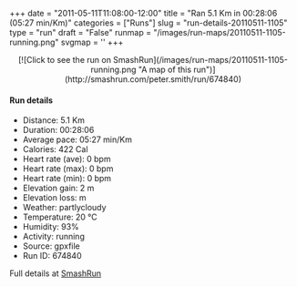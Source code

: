 +++
date = "2011-05-11T11:08:00-12:00"
title = "Ran 5.1 Km in 00:28:06 (05:27 min/Km)"
categories = ["Runs"]
slug = "run-details-20110511-1105"
type = "run"
draft = "False"
runmap = "/images/run-maps/20110511-1105-running.png"
svgmap = '<polyline points="27 14, 29 17, 8 33, 91 100, 44 97, 31 68, 31 84, 36 91, 79 72, 74 80, 75 76, 62 84, 73 72, 70 64, 73 65, 67 79, 72 71, 71 68, 71 71, 69 77, 71 73, 69 62, 71 61, 73 68, 68 81, 74 65, 71 62, 72 61, 72 71, 68 82, 71 73, 67 57, 71 58, 71 71, 67 82, 72 74, 72 67, 68 59, 72 65, 67 80, 71 70, 67 59, 71 61, 72 66, 66 84, 73 70, 65 59, 55 56, 8 33, 23 15, 28 13, 23 14, 23 16, 30 13, 32 3, 21 0">'
+++



<!--more-->

<center>
[![Click to see the run on SmashRun](/images/run-maps/20110511-1105-running.png "A map of this run")](http://smashrun.com/peter.smith/run/674840)
</center>

#### Run details

* Distance: 5.1 Km
* Duration: 00:28:06
* Average pace: 05:27 min/Km
* Calories: 422 Cal
* Heart rate (ave): 0 bpm
* Heart rate (max): 0 bpm
* Heart rate (min): 0 bpm
* Elevation gain: 2 m
* Elevation loss:  m
* Weather: partlycloudy
* Temperature: 20 &deg;C
* Humidity: 93%
* Activity: running
* Source: gpxfile
* Run ID: 674840

Full details at [SmashRun](http://smashrun.com/peter.smith/run/674840)